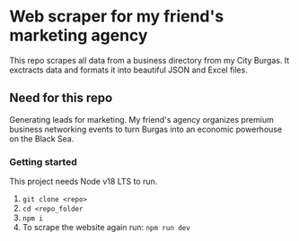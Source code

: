 # Web scraper for my friend's marketing agency
This repo scrapes all data from a business directory from my City Burgas. It exctracts data and formats it into beautiful JSON and Excel files.

## Need for this repo
Generating leads for marketing. My friend's agency organizes premium business networking events to turn Burgas into an economic powerhouse on the Black Sea.

### Getting started
This project needs Node v18 LTS to run.
1. `git clone <repo>`
2. `cd <repo_folder`
3. `npm i`
4. To scrape the website again run: `npm run dev`

